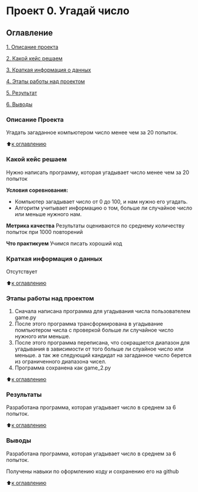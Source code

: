 # Проект 0. Угадай число

## Оглавление
[1. Описание проекта](https://github.com/EkaterinaTrushkina/sf_data_science/tree/main/project_0#%D0%BE%D0%BF%D0%B8%D1%81%D0%B0%D0%BD%D0%B8%D0%B5-%D0%BF%D1%80%D0%BE%D0%B5%D0%BA%D1%82%D0%B0)

[2. Какой кейс решаем](https://github.com/EkaterinaTrushkina/sf_data_science/tree/main/project_0#%D0%BA%D0%B0%D0%BA%D0%BE%D0%B9-%D0%BA%D0%B5%D0%B9%D1%81-%D1%80%D0%B5%D1%88%D0%B0%D0%B5%D0%BC)

[3. Краткая информация о данных](https://github.com/EkaterinaTrushkina/sf_data_science/tree/main/project_0#%D0%BA%D1%80%D0%B0%D1%82%D0%BA%D0%B0%D1%8F-%D0%B8%D0%BD%D1%84%D0%BE%D1%80%D0%BC%D0%B0%D1%86%D0%B8%D1%8F-%D0%BE-%D0%B4%D0%B0%D0%BD%D0%BD%D1%8B%D1%85)

[4. Этапы работы над проектом](https://github.com/EkaterinaTrushkina/sf_data_science/tree/main/project_0#%D1%8D%D1%82%D0%B0%D0%BF%D1%8B-%D1%80%D0%B0%D0%B1%D0%BE%D1%82%D1%8B-%D0%BD%D0%B0%D0%B4-%D0%BF%D1%80%D0%BE%D0%B5%D0%BA%D1%82%D0%BE%D0%BC)

[5. Результат](https://github.com/EkaterinaTrushkina/sf_data_science/tree/main/project_0#%D1%80%D0%B5%D0%B7%D1%83%D0%BB%D1%8C%D1%82%D0%B0%D1%82%D1%8B)

[6. Выводы](https://github.com/EkaterinaTrushkina/sf_data_science/tree/main/project_0#%D0%B2%D1%8B%D0%B2%D0%BE%D0%B4%D1%8B)

### Описание Проекта
Угадать загаданное компьютером число менее чем за 20 попыток.

:arrow_up:[к оглавлению](https://github.com/EkaterinaTrushkina/sf_data_science/tree/main/project_0/README.md#Оглавление)

### Какой кейс решаем
Нужно написать программу, которая угадывает число менее чем за 20 попыток

**Условия соревнования:**
- Компьютер загадывает число от 0 до 100, и нам нужно его угадать.
- Алгоритм учитывает информацию о том, больше ли случайное число или меньше нужного нам.

**Метрика качества**
Результаты оцениваются по среднему количеству попыток при 1000 повторений

**Что практикуем**
Учимся писать хороший код
### Краткая информация о данных
Отсутствует

:arrow_up:[к оглавлению](https://github.com/EkaterinaTrushkina/sf_data_science/tree/main/project_0/README.md#Оглавление)

### Этапы работы над проектом
1. Сначала написана программа для угадывания числа пользователем game.py
2. После этого программа трансформирована в угадывание помпьютером числа с проверкой больше ли случайное число нужного или меньше.
3. После этого программа переписана, что сокращается диапазон для угадывания в зависимости от того больше ли слуайное число или меньше. а так же следующий кандидат на загаданное число берется из ограниченного диапазона чисел.
4. Программа сохранена как game_2.py

:arrow_up:[к оглавлению](https://github.com/EkaterinaTrushkina/sf_data_science/tree/main/project_0/README.md#Оглавление)

### Результаты
Разработана программа, которая угадывает число в среднем за 6 попыток.

:arrow_up:[к оглавлению](https://github.com/EkaterinaTrushkina/sf_data_science/tree/main/project_0/README.md#Оглавление)

### Выводы
Разработана программа, которая угадывает число в среднем за 6 попыток.

Получены навыки по оформлению коду и сохранению его на github

:arrow_up:[к оглавлению](https://github.com/EkaterinaTrushkina/sf_data_science/tree/main/project_0/README.md#Оглавление)
